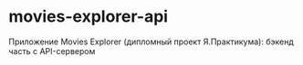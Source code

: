 # movies-explorer-api
Приложение Movies Explorer (дипломный проект Я.Практикума): бэкенд часть с API-сервером
